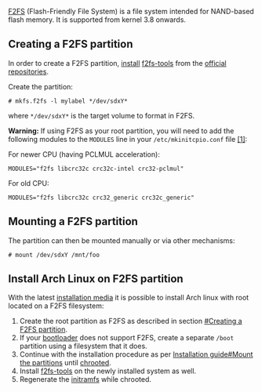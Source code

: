 [F2FS](https://en.wikipedia.org/wiki/F2FS "wikipedia:F2FS") (Flash-Friendly File System) is a file system intended for NAND-based flash memory. It is supported from kernel 3.8 onwards.

## Creating a F2FS partition

In order to create a F2FS partition, [install](/index.php/Install "Install") [f2fs-tools](https://www.archlinux.org/packages/?name=f2fs-tools) from the [official repositories](/index.php/Official_repositories "Official repositories").

Create the partition:

```
# mkfs.f2fs -l mylabel */dev/sdxY*

```

where `*/dev/sdxY*` is the target volume to format in F2FS.

**Warning:** If using F2FS as your root partition, you will need to add the following modules to the `MODULES` line in your `/etc/mkinitcpio.conf` file [[1]](https://bbs.archlinux.org/viewtopic.php?id=210673):

For newer CPU (having PCLMUL acceleration):

```
MODULES="f2fs libcrc32c crc32c-intel crc32-pclmul"

```

For old CPU:

```
MODULES="f2fs libcrc32c crc32_generic crc32c_generic"

```

## Mounting a F2FS partition

The partition can then be mounted manually or via other mechanisms:

```
# mount /dev/sdxY /mnt/foo

```

## Install Arch Linux on F2FS partition

With the latest [installation media](https://www.archlinux.org/download/) it is possible to install Arch linux with root located on a F2FS filesystem:

1.  Create the root partition as F2FS as described in section [#Creating a F2FS partition](#Creating_a_F2FS_partition).
2.  If your [bootloader](/index.php/Bootloader "Bootloader") does not support F2FS, create a separate `/boot` partition using a filesystem that it does.
3.  Continue with the installation procedure as per [Installation guide#Mount the partitions](/index.php/Installation_guide#Mount_the_partitions "Installation guide") until [chrooted](/index.php/Change_root "Change root").
4.  Install [f2fs-tools](https://www.archlinux.org/packages/?name=f2fs-tools) on the newly installed system as well.
5.  Regenerate the [initramfs](/index.php/Initramfs "Initramfs") while chrooted.